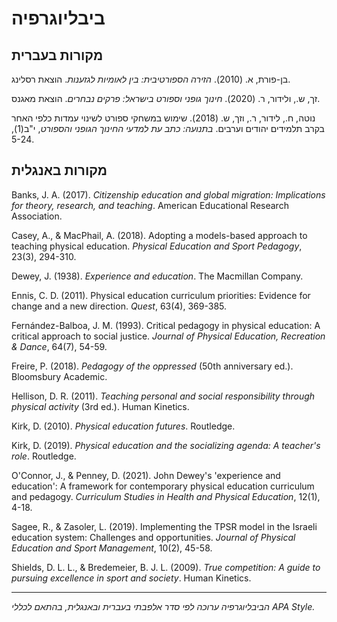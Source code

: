 # ביבליוגרפיה

## מקורות בעברית

בן-פורת, א. (2010). *הזירה הספורטיבית: בין לאומיות לגזענות*. הוצאת רסלינג.

זך, ש., ולידור, ר. (2020). *חינוך גופני וספורט בישראל: פרקים נבחרים*. הוצאת מאגנס.

נוטה, ח., לידור, ר., וזך, ש. (2018). שימוש במשחקי ספורט לשינוי עמדות כלפי האחר בקרב תלמידים יהודים וערבים. *בתנועה: כתב עת למדעי החינוך הגופני והספורט*, י"ב(1), 5-24.

## מקורות באנגלית

Banks, J. A. (2017). *Citizenship education and global migration: Implications for theory, research, and teaching*. American Educational Research Association.

Casey, A., & MacPhail, A. (2018). Adopting a models-based approach to teaching physical education. *Physical Education and Sport Pedagogy*, 23(3), 294-310.

Dewey, J. (1938). *Experience and education*. The Macmillan Company.

Ennis, C. D. (2011). Physical education curriculum priorities: Evidence for change and a new direction. *Quest*, 63(4), 369-385.

Fernández-Balboa, J. M. (1993). Critical pedagogy in physical education: A critical approach to social justice. *Journal of Physical Education, Recreation & Dance*, 64(7), 54-59.

Freire, P. (2018). *Pedagogy of the oppressed* (50th anniversary ed.). Bloomsbury Academic.

Hellison, D. R. (2011). *Teaching personal and social responsibility through physical activity* (3rd ed.). Human Kinetics.

Kirk, D. (2010). *Physical education futures*. Routledge.

Kirk, D. (2019). *Physical education and the socializing agenda: A teacher's role*. Routledge.

O'Connor, J., & Penney, D. (2021). John Dewey's 'experience and education': A framework for contemporary physical education curriculum and pedagogy. *Curriculum Studies in Health and Physical Education*, 12(1), 4-18.

Sagee, R., & Zasoler, L. (2019). Implementing the TPSR model in the Israeli education system: Challenges and opportunities. *Journal of Physical Education and Sport Management*, 10(2), 45-58.

Shields, D. L. L., & Bredemeier, B. J. L. (2009). *True competition: A guide to pursuing excellence in sport and society*. Human Kinetics.

---

*הביבליוגרפיה ערוכה לפי סדר אלפבתי בעברית ובאנגלית, בהתאם לכללי APA Style.*
